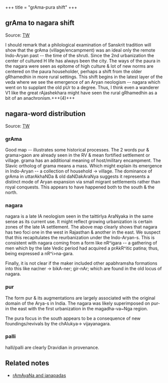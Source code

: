 +++
title = "grAma-pura shift"
+++

## grAma to nagara shift
Source: [TW](https://twitter.com/blog_supplement/status/1540190371992453120)


I should remark that a philological examination of Sanskrit tradition will show that the grAma (village/encampment) was an ideal only the remote Indo-Aryan past -- the time of the shruti. Since the 2nd urbanization the center of cultured H life has always been the city. The ways of the paura in the nagara were seen as epitome of high culture & lot of new norms are centered on the paura householder, perhaps a shift from the older gRhamedhin in more rural settings. This shift begins in the latest layer of the veda where we see the emergence of an Aryan neologism -- nagara which went on to supplant the old pUr to a degree. Thus, I think even a wanderer V1 like the great rAjashekhara might have seen the rural gRhamedhin as a bit of an anachronism.+++(4)+++

## nagara-word distribution
Source: [TW](https://threadreaderapp.com/thread/1575346754819612675.html)

### grAma
Good map -- illustrates some historical processes. The 2 words pur & grama>gaon are already seen in the RV & mean fortified settlement or village. grama has an additional meaning of host/military encampment. The Slavic ortholog of grama means a mass. Which might explain its emergence in Indo-Aryan -- a collection of household -> village. The dominance of grAma in uttarAkhaNDa & old daNDakAraNya suggests it represents a distinct mode of Aryan expansion via small migrant settlements rather than royal conquests. This appears to have happened both to the south & the north.

### nagara
nagara is a late IA neologism seen in the taittirIya AraNyaka in the same sense as its current use. It might reflect growing urbanization is certain zones of the late IA settlement. The above map clearly shows that nagara has two foci one in the west in Rajasthan & another in the east. We suspect that this recapitulates the reurbanization under the Indo-Aryan-s. This is consistent with nagara coming from a form like nR^igara -- a gathering of men which by the late Vedic period had acquired a prAkR^itic patina; thus, being expressed a nR^i>na-gara. 

Finally, it is not clear if the maker included other apabhramsha formations into this like nar/ner -> bikA-ner; gir-nAr; which are found in the old locus of nagara. 

### pur
The form pur & its augmentations are largely associated with the original domain of the Arya-s in India. The nagara was likely superimposed on pur- in the east with the first urbanization in the magadha-va~Nga region. 

The pura focus in the south appears to be a consequence of new foundings/revivals by the chAlukya-> vijayanagara.

### palli
halli/palli are clearly Dravidian in provenance. 

## Related notes
- [rAmAyaNa and janapadas](/purANam/meta/MT_lekhAH/composition-locus/)